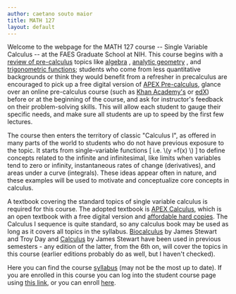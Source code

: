 ```yaml
---
author: caetano souto maior
title: MATH 127
layout: default
---
```


Welcome to the webpage for the MATH 127 course -- Single Variable Calculus -- at the FAES Graduate School at NIH. This course begins with a [review of pre-calculus](http://faesmath.github.io/files/diagnostic_tests.pdf) topics like [algebra](https://stewartcalculus.com/data/BIOCALCULUS_CPS/upfiles/bio_reviewofalgebra.pdf) <!-- https://stewartcalculus.com/data/CALCULUS_8E/upfiles/6e_reviewofalgebra.pdf -->, [analytic geometry](https://stewartcalculus.com/data/BIOCALCULUS_CPS/upfiles/bio_reviewofanalgeom.pdf)  <!-- https://stewartcalculus.com/data/CALCULUS_8E/upfiles/6e_reviewofanalgeom.pdf-->, and [trigonometric functions](http://faesmath.github.io/files/calculus_reviewoftrig.pdf); students who come from less quantitative backgrounds or think they would benefit from a refresher in precalculus are encouraged to pick up a free digital version of [APEX Pre-calculus](https://drive.google.com/open?id=12b2cwH7afXhsYSDb-QCWKmFK2QCq7UfY), glance over an online pre-calculus course (such as [Khan Academy's](https://www.khanacademy.org/math/precalculus) or [edX](https://edx.org/)) before or at the beginning of the course, and ask for instructor's feedback on their problem-solving skills. This will allow each student to gauge their specific needs, and make sure all students are up to speed by the first few lectures.

The course then enters the territory of classic "Calculus I", as offered in many parts of the world to students who do not have previous exposure to the topic. It starts from single-variable functions [ i.e. \\(y =f(x) \\) ] to define concepts related to the infinite and infinitesimal, like limits when variables tend to zero or infinity, instantaneous rates of change (derivatives), and areas under a curve (integrals).
These ideas appear often in nature, and these examples will be used to motivate and conceptualize core concepts in calculus.

A textbook covering the standard topics of single variable calculus is required for this course. The adopted textbook is [APEX Calculus](http://www.apexcalculus.com/), which is an open textbook with a free digital version and [affordable hard copies](http://www.apexcalculus.com/purchase). The Calculus I sequence is quite standard, so any calculus book may be used as long as it covers all topics in the syllabus.
[Biocalculus](https://www.cengage.com/c/biocalculus-calculus-probability-and-statistics-for-the-life-sciences-1e-stewart/9781305114036/) by James Stewart and Troy Day and [Calculus](https://www.cengage.com/c/calculus-8e-stewart/) by James Stewart have been used in previous semesters - any edition of the latter, from the 6th on, will cover the topics in this course (earlier editions probably do as well, but I haven't checked).

Here you can find the course [syllabus](http://faesmath.github.io/files/FAES_MATH127_FALL2019_syllabus.pdf) (may not be the most up to date).
If you are enrolled in this course you can log into the student course page using [this link](https://canvas.instructure.com/login/canvas), or you can enroll [here](https://faes.org/courses).
